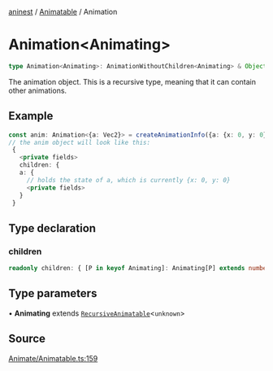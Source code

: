 [aninest](../../index.md) / [Animatable](../index.md) / Animation

# Animation\<Animating\>

```ts
type Animation<Animating>: AnimationWithoutChildren<Animating> & Object;
```

The animation object. This is a recursive type, meaning that it can contain other animations.

## Example

```ts
const anim: Animation<{a: Vec2}> = createAnimationInfo({a: {x: 0, y: 0}}) 
// the anim object will look like this:
 {
   <private fields>
   children: {
   a: {
     // holds the state of a, which is currently {x: 0, y: 0}
     <private fields>
   }
 }
```

## Type declaration

### children

```ts
readonly children: { [P in keyof Animating]: Animating[P] extends number ? undefined : Animation<RecursiveAnimatable<Animating[P]>> };
```

## Type parameters

• **Animating** extends [`RecursiveAnimatable`](RecursiveAnimatable.md)\<`unknown`\>

## Source

[Animate/Animatable.ts:159](https://github.com/plexigraph/aninest/blob/9e50535/src/Animate/Animatable.ts#L159)
